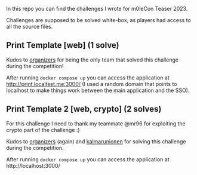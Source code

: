In this repo you can find the challenges I wrote for m0leCon Teaser 2023.

Challenges are supposed to be solved white-box, as players had access to all the source files.

## Print Template [web] (1 solve)

Kudos to [organizers](https://org.anize.rs/) for being the only team that solved this challenge during the competition!

After running `docker compose up` you can access the application at http://print.localtest.me:3000/ (I used a random domain that points to localhost to make things work between the main application and the SSO).


## Print Template 2 [web, crypto] (2 solves)

For this challenge I need to thank my teammate @mr96 for exploiting the crypto part of the challenge :)

Kudos to [organizers](https://org.anize.rs/) (again) and [kalmarunionen](https://www.kalmarunionen.dk/) for solving this challenge during the competition.

After running `docker compose up` you can access the application at http://localhost:3000/
